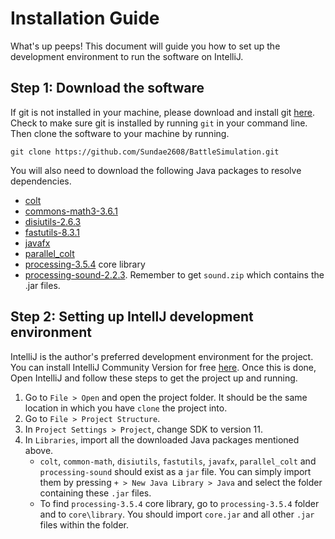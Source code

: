 # Installation Guide

What's up peeps! This document will guide you how to set up the development environment to run the software on IntelliJ.

## Step 1: Download the software

If git is not installed in your machine, please download and install git [here](https://git-scm.com/downloads). Check to
make sure git is installed by running `git` in your command line. Then clone the software to your machine by running.

```aidl
git clone https://github.com/Sundae2608/BattleSimulation.git
```

You will also need to download the following Java packages to resolve dependencies.

* [colt](https://dst.lbl.gov/ACSSoftware/colt/)
* [commons-math3-3.6.1](https://mvnrepository.com/artifact/org.apache.commons/commons-math3/3.6.1)
* [disiutils-2.6.3](http://search.maven.org/#search%7Cga%7C1%7Cg%3A%22it.unimi.dsi%22)
* [fastutils-8.3.1](http://search.maven.org/#search%7Cga%7C1%7Cg%3A%22it.unimi.dsi%22)
* [javafx](https://openjfx.io/)
* [parallel_colt](https://sites.google.com/site/piotrwendykier/software/parallelcolt)
* [processing-3.5.4](https://processing.org/) core library
* [processing-sound-2.2.3](https://github.com/processing/processing-sound/releases/tag/v2.2.3). Remember to get 
`sound.zip` which contains the .jar files.

## Step 2: Setting up IntellJ development environment

IntelliJ is the author's preferred development environment for the project. You can install IntelliJ Community Version
for free [here](https://www.jetbrains.com/idea/download/#section=windows). Once this is done, Open IntelliJ and follow 
these steps to get the project up and running.

1. Go to `File > Open` and open the project folder. It should be the same location in which you have `clone` the project 
into.
2. Go to `File > Project Structure`. 
3. In `Project Settings > Project`, change SDK to version 11.
4. In `Libraries`, import all the downloaded Java packages mentioned above.
   * `colt`, `common-math`, `disiutils`, `fastutils`, `javafx`, `parallel_colt` and `processing-sound` should exist as a `jar` file. 
   You can simply import them by pressing `+ > New Java Library > Java` and select the folder containing these `.jar`
   files.
   *  To find `processing-3.5.4` core library, go to `processing-3.5.4` folder and to `core\library`. You should import
   `core.jar` and all other `.jar` files within the folder.